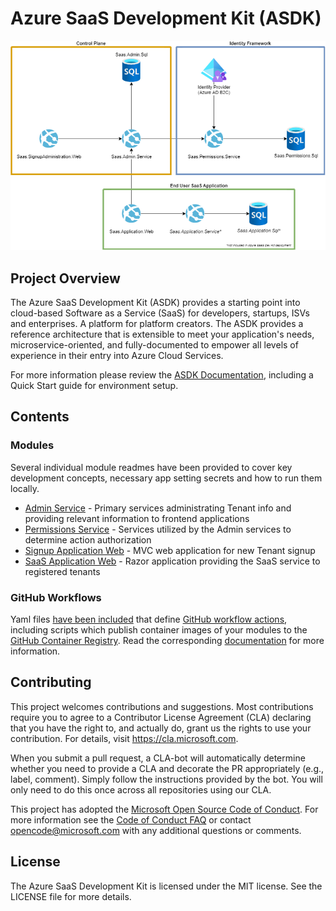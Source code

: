 ﻿# Azure SaaS Development Kit (ASDK)

![The architecture diagram for the Azure SaaS Dev Kit (ASDK)](docs/azure-saas-docs/static/diagrams/overview.drawio.png)

## Project Overview

The Azure SaaS Development Kit (ASDK) provides a starting point into cloud-based Software as a Service (SaaS) for developers, startups, ISVs and enterprises. A platform for platform creators. The ASDK provides a reference architecture that is extensible to meet your application's needs, microservice-oriented, and fully-documented to empower all levels of experience in their entry into Azure Cloud Services.

For more information please review the [ASDK Documentation](https://azure.github.io/azure-saas/), including a Quick Start guide for environment setup.

## Contents

### Modules

Several individual module readmes have been provided to cover key development concepts, necessary app setting secrets and how to run them locally.

- [Admin Service](src/Saas.Admin) - Primary services administrating Tenant info and providing relevant information to frontend applications
- [Permissions Service](src/Saas.Identity/Saas.Permissions) - Services utilized by the Admin services to determine action authorization
- [Signup Application Web](src/Saas.SignupAdministration) - MVC web application for new Tenant signup
- [SaaS Application Web](src/Saas.Application) - Razor application providing the SaaS service to registered tenants

### GitHub Workflows

Yaml files [have been included](.github\workflows) that define [GitHub workflow actions](https://docs.github.com/en/actions/using-workflows/about-workflows), including scripts which publish container images of your modules to the [GitHub Container Registry](https://docs.github.com/en/packages/working-with-a-github-packages-registry/working-with-the-container-registry). Read the corresponding [documentation](https://azure.github.io/azure-saas/resources/container-publishing/) for more information.

## Contributing

This project welcomes contributions and suggestions. Most contributions require you to agree to a Contributor License Agreement (CLA) declaring that you have the right to, and actually do, grant us the rights to use your contribution. For details, visit
https://cla.microsoft.com.

When you submit a pull request, a CLA-bot will automatically determine whether you need to provide a CLA and decorate the PR appropriately (e.g., label, comment). Simply follow the instructions provided by the bot. You will only need to do this once across all repositories using our CLA.

This project has adopted the [Microsoft Open Source Code of Conduct](https://opensource.microsoft.com/codeofconduct/). For more information see the [Code of Conduct FAQ](https://opensource.microsoft.com/codeofconduct/faq/) or contact [opencode@microsoft.com](mailto:opencode@microsoft.com) with any additional questions or comments.

## License
The Azure SaaS Development Kit is licensed under the MIT license. See the LICENSE file for more details.
